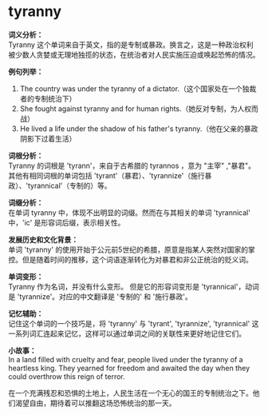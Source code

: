 # tyranny

**词义分析：**  
Tyranny 这个单词来自于英文，指的是专制或暴政。换言之，这是一种政治权利被少数人贪婪或无理地独揽的状态，在统治者对人民实施压迫或唤起恐怖的情况。

  

**例句列举：**

  

1.  The country was under the tyranny of a dictator.（这个国家处在一个独裁者的专制统治下）
2.  She fought against tyranny and for human rights.（她反对专制，为人权而战）
3.  He lived a life under the shadow of his father's tyranny.（他在父亲的暴政阴影下过着生活）

  

**词根分析：**  
Tyranny 的词根是 'tyrann'，来自于古希腊的 tyrannos ，意为 "主宰" ,"暴君"。其他有相同词根的单词包括 'tyrant'（暴君）、'tyrannize'（施行暴政）、'tyrannical'（专制的）等。

  

**词缀分析：**  
在单词 tyranny 中，体现不出明显的词缀。然而在与其相关的单词 'tyrannical' 中，'ic' 是形容词后缀，表示相关性。

  

**发展历史和文化背景：**  
单词 'tyranny' 的使用开始于公元前5世纪的希腊，原意是指某人突然对国家的掌控。但是随着时间的推移，这个词语逐渐转化为对暴君和非公正统治的贬义词。

  

**单词变形：**  
Tyranny 作为名词，并没有什么变形。 但是它的形容词变形是 'tyrannical'，动词是 'tyrannize'。对应的中文翻译是 '专制的' 和 '施行暴政'。

  

**记忆辅助：**  
记住这个单词的一个技巧是，将 'tyranny' 与 'tyrant', 'tyrannize', 'tyrannical' 这一系列词汇连起来记忆，这样可以通过单词之间的关联性来更好地记住它们。

  

**小故事：**  
In a land filled with cruelty and fear, people lived under the tyranny of a heartless king. They yearned for freedom and awaited the day when they could overthrow this reign of terror.

  

在一个充满残忍和恐惧的土地上，人民生活在一个无心的国王的专制统治之下。他们渴望自由，期待着可以推翻这场恐怖统治的那一天。
